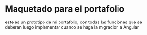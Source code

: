 # Maquetado para el portafolio

este es un prototipo de mi portafolio, con todas las funciones que se deberan luego implementar cuando se haga la migracion a Angular
